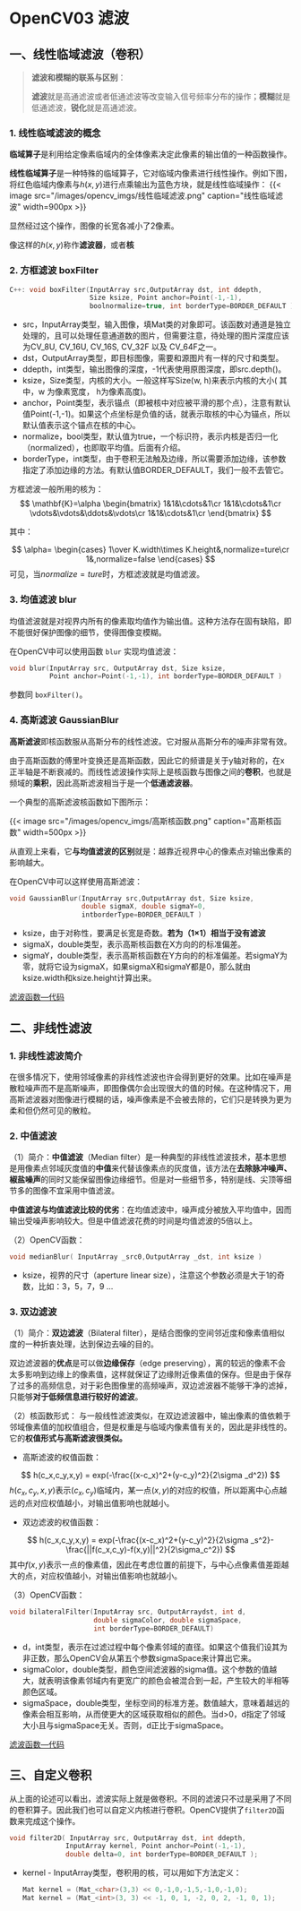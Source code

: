 # OpenCV03 滤波



## 一、线性临域滤波（卷积）

> **滤波和模糊的联系与区别**：
>
> **滤波**就是高通滤波或者低通滤波等改变输入信号频率分布的操作；**模糊**就是低通滤波，**锐化**就是高通滤波。

### 1. 线性临域滤波的概念

**临域算子**是利用给定像素临域内的全体像素决定此像素的输出值的一种函数操作。

**线性临域算子**是一种特殊的临域算子，它对临域内像素进行线性操作。例如下图，将红色临域内像素与$h(x,y)$进行点乘输出为蓝色方块，就是线性临域操作：
{{< image src="/images/opencv_imgs/线性临域滤波.png" caption="线性临域滤波" width=900px >}}

显然经过这个操作，图像的长宽各减小了2像素。

像这样的$h(x,y)$称作**滤波器**，或者**核**

### 2. 方框滤波 boxFilter

```cpp
C++: void boxFilter(InputArray src,OutputArray dst, int ddepth,
                    Size ksize, Point anchor=Point(-1,-1),
                    boolnormalize=true, int borderType=BORDER_DEFAULT )
```

+ src，InputArray类型，输入图像，填Mat类的对象即可。该函数对通道是独立处理的，且可以处理任意通道数的图片，但需要注意，待处理的图片深度应该为CV_8U, CV_16U, CV_16S, CV_32F 以及 CV_64F之一。
+ dst，OutputArray类型，即目标图像，需要和源图片有一样的尺寸和类型。
+ ddepth，int类型，输出图像的深度，-1代表使用原图深度，即src.depth()。
+ ksize，Size类型，内核的大小。一般这样写Size(w, h)来表示内核的大小( 其中，w 为像素宽度， h为像素高度)。
+ anchor，Point类型，表示锚点（即被核中对应被平滑的那个点），注意有默认值Point(-1,-1)。如果这个点坐标是负值的话，就表示取核的中心为锚点，所以默认值表示这个锚点在核的中心。
+ normalize，bool类型，默认值为true，一个标识符，表示内核是否归一化（normalized），也即取平均值。后面有介绍。
+ borderType，int类型，由于卷积无法触及边缘，所以需要添加边缘，该参数指定了添加边缘的方法。有默认值BORDER_DEFAULT，我们一般不去管它。

方框滤波一般所用的核为：
$$
\mathbf{K}=\alpha
\begin{bmatrix}
1&1&\cdots&1\cr
1&1&\cdots&1\cr
\vdots&\vdots&\ddots&\vdots\cr
1&1&\cdots&1\cr
\end{bmatrix}
$$

其中：

$$
\alpha=
\begin{cases}
1\over K.width\times K.height&,normalize=ture\cr
1&,normalize=false
\end{cases}
$$
可见，当$normalize=ture$时，方框滤波就是均值滤波。

### 3. 均值滤波 blur

均值滤波就是对视界内所有的像素取均值作为输出值。这种方法存在固有缺陷，即不能很好保护图像的细节，使得图像变模糊。

在OpenCV中可以使用函数 `blur` 实现均值滤波：

```cpp
void blur(InputArray src, OutputArray dst, Size ksize,
          Point anchor=Point(-1,-1), int borderType=BORDER_DEFAULT )
```

参数同 `boxFilter()`。

### 4. 高斯滤波 GaussianBlur

**高斯滤波**即核函数服从高斯分布的线性滤波。它对服从高斯分布的噪声非常有效。

由于高斯函数的傅里叶变换还是高斯函数，因此它的频谱是关于y轴对称的，在x正半轴是不断衰减的。而线性滤波操作实际上是核函数与图像之间的**卷积**，也就是频域的**乘积**，因此高斯滤波相当于是一个**低通滤波器**。

一个典型的高斯滤波核函数如下图所示：

{{< image src="/images/opencv_imgs/高斯核函数.png" caption="高斯核函数" width=500px >}}

从直观上来看，它**与均值滤波的区别**就是：越靠近视界中心的像素点对输出像素的影响越大。

在OpenCV中可以这样使用高斯滤波：

```cpp
void GaussianBlur(InputArray src,OutputArray dst, Size ksize,
                  double sigmaX, double sigmaY=0,
                  intborderType=BORDER_DEFAULT )
```

+ ksize，由于对称性，要满足长宽是奇数。**若为（1×1）相当于没有滤波**
+ sigmaX，double类型，表示高斯核函数在X方向的的标准偏差。
+ sigmaY，double类型，表示高斯核函数在Y方向的的标准偏差。若sigmaY为零，就将它设为sigmaX，如果sigmaX和sigmaY都是0，那么就由ksize.width和ksize.height计算出来。



[滤波函数—代码](<https://github.com/Liuyvjin/OpenCV_begin/tree/master/EX4>)

## 二、非线性滤波

### 1. 非线性滤波简介

在很多情况下，使用邻域像素的非线性滤波也许会得到更好的效果。比如在噪声是散粒噪声而不是高斯噪声，即图像偶尔会出现很大的值的时候。在这种情况下，用高斯滤波器对图像进行模糊的话，噪声像素是不会被去除的，它们只是转换为更为柔和但仍然可见的散粒。

### 2. 中值滤波

（1）简介：**中值滤波**（Median filter）是一种典型的非线性滤波技术，基本思想是用像素点邻域灰度值的**中值**来代替该像素点的灰度值，该方法在**去除脉冲噪声、椒盐噪声**的同时又能保留图像边缘细节。但是对一些细节多，特别是线、尖顶等细节多的图像不宜采用中值滤波。

 **中值滤波与均值滤波比较的优劣**：在均值滤波中，噪声成分被放入平均值中，因而输出受噪声影响较大。但是中值滤波花费的时间是均值滤波的5倍以上。

（2）OpenCV函数：

```cpp
void medianBlur( InputArray _src0,OutputArray _dst, int ksize )
```

* ksize，视界的尺寸（aperture linear size），注意这个参数必须是大于1的奇数，比如：3，5，7，9 ...

### 3. 双边滤波

（1）简介：**双边滤波**（Bilateral filter），是结合图像的空间邻近度和像素值相似度的一种折衷处理，达到保边去噪的目的。

双边滤波器的**优点**是可以做**边缘保存**（edge preserving），离的较远的像素不会太多影响到边缘上的像素值，这样就保证了边缘附近像素值的保存。但是由于保存了过多的高频信息，对于彩色图像里的高频噪声，双边滤波器不能够干净的滤掉，只能够**对于低频信息进行较好的滤波**。

（2）核函数形式： 与一般线性滤波类似，在双边滤波器中，输出像素的值依赖于邻域像素值的加权值组合，但是权重是与临域内像素值有关的，因此是非线性的。它的**权值形式与高斯滤波很类似。**

* 高斯滤波的权值函数：

$$
h(c_x,c_y,x,y) = exp(-\frac{(x-c_x)^2+(y-c_y)^2}{2\sigma _d^2})
$$
$h(c_x,c_y,x,y)$表示$(c_x,c_y)$临域内，某一点$(x,y)$的对应的权值，所以距离中心点越远的点对应权值越小，对输出值影响也就越小。

* 双边滤波的权值函数：

$$
h(c_x,c_y,x,y) = exp(-\frac{(x-c_x)^2+(y-c_y)^2}{2\sigma _s^2}-\frac{||f(c_x,c_y)-f(x,y)||^2}{2\sigma_c^2})
$$
其中$f(x,y)$表示一点的像素值，因此在考虑位置的前提下，与中心点像素值差距越大的点，对应权值越小，对输出值影响也就越小。

（3）OpenCV函数：

```cpp
void bilateralFilter(InputArray src, OutputArraydst, int d,
                     double sigmaColor, double sigmaSpace,
                     int borderType=BORDER_DEFAULT)
```

+ d，int类型，表示在过滤过程中每个像素邻域的直径。如果这个值我们设其为非正数，那么OpenCV会从第五个参数sigmaSpace来计算出它来。
+ sigmaColor，double类型，颜色空间滤波器的sigma值。这个参数的值越大，就表明该像素邻域内有更宽广的颜色会被混合到一起，产生较大的半相等颜色区域。
+ sigmaSpace，double类型，坐标空间的标准方差。数值越大，意味着越远的像素会相互影响，从而使更大的区域获取相似的颜色。当d>0，d指定了邻域大小且与sigmaSpace无关。否则，d正比于sigmaSpace。



[滤波函数—代码](<https://github.com/Liuyvjin/OpenCV_begin/tree/master/EX4>)

## 三、自定义卷积

从上面的论述可以看出，滤波实际上就是做卷积。不同的滤波只不过是采用了不同的卷积算子。因此我们也可以自定义内核进行卷积。OpenCV提供了`filter2D`函数来完成这个操作。

```cpp
void filter2D( InputArray src, OutputArray dst, int ddepth,
              InputArray kernel, Point anchor=Point(-1,-1),
              double delta=0, int borderType=BORDER_DEFAULT );
```

* kernel - InputArray类型，卷积用的核，可以用如下方法定义：

  ```cpp
  Mat kernel = (Mat_<char>(3,3) << 0,-1,0,-1,5,-1,0,-1,0);
  Mat kernel = (Mat_<int>(3, 3) << -1, 0, 1, -2, 0, 2, -1, 0, 1);
  ```




